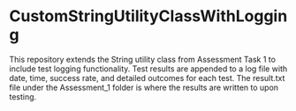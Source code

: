 # CustomStringUtilityClassWithLogging
This repository extends the String utility class from Assessment Task 1 to include test logging functionality. Test results are appended to a log file with date, time, success rate, and detailed outcomes for each test. The result.txt file under the Assessment_1 folder is where the results are written to upon testing.
